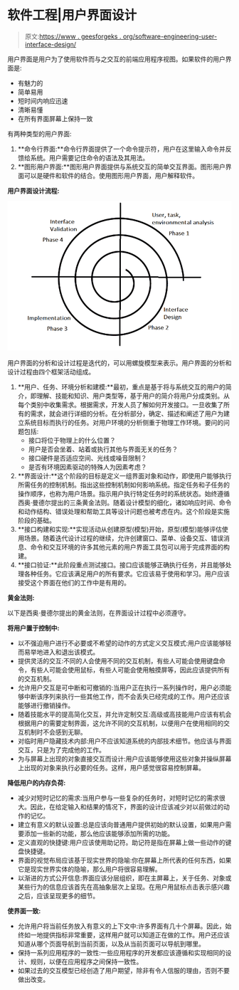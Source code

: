 # 软件工程|用户界面设计

> 原文:[https://www . geesforgeks . org/software-engineering-user-interface-design/](https://www.geeksforgeeks.org/software-engineering-user-interface-design/)

用户界面是用户为了使用软件而与之交互的前端应用程序视图。如果软件的用户界面是:

*   有魅力的
*   简单易用
*   短时间内响应迅速
*   清晰易懂
*   在所有界面屏幕上保持一致

有两种类型的用户界面:

1.  **命令行界面:**命令行界面提供了一个命令提示符，用户在这里输入命令并反馈给系统。用户需要记住命令的语法及其用法。
2.  **图形用户界面:**图形用户界面提供与系统交互的简单交互界面。图形用户界面可以是硬件和软件的结合。使用图形用户界面，用户解释软件。

**用户界面设计流程:**

![](img/d1c8ea63d8380da7cf9e2aa1b77f2215.png)

用户界面的分析和设计过程是迭代的，可以用螺旋模型来表示。用户界面的分析和设计过程由四个框架活动组成。

1.  **用户、任务、环境分析和建模:**最初，重点是基于将与系统交互的用户的简介，即理解、技能和知识、用户类型等，基于用户的简介将用户分成类别。从每个类别中收集需求。根据需求，开发人员了解如何开发接口。一旦收集了所有的需求，就会进行详细的分析。在分析部分，确定、描述和阐述了用户为建立系统目标而执行的任务。对用户环境的分析侧重于物理工作环境。要问的问题包括:
    *   接口将位于物理上的什么位置？
    *   用户是否会坐着、站着或执行其他与界面无关的任务？
    *   接口硬件是否适应空间、光线或噪音限制？
    *   是否有环境因素驱动的特殊人为因素考虑？
2.  **界面设计:**这个阶段的目标是定义一组界面对象和动作，即使用户能够执行所需任务的控制机制。指出这些控制机制如何影响系统。指定任务和子任务的操作顺序，也称为用户场景。指示用户执行特定任务时的系统状态。始终遵循西奥·曼德尔提出的三条黄金法则。随着设计模型的细化，诸如响应时间、命令和动作结构、错误处理和帮助工具等设计问题也被考虑在内。这个阶段是实施阶段的基础。
3.  **接口构建和实现:**实现活动从创建原型(模型)开始，原型(模型)能够评估使用场景。随着迭代设计过程的继续，允许创建窗口、菜单、设备交互、错误消息、命令和交互环境的许多其他元素的用户界面工具包可以用于完成界面的构建。
4.  **接口验证:**此阶段重点测试接口。接口应该能够正确执行任务，并且能够处理各种任务。它应该满足用户的所有要求。它应该易于使用和学习。用户应该接受这个界面在他们的工作中是有用的。

**黄金法则:**

以下是西奥·曼德尔提出的黄金法则，在界面设计过程中必须遵守。

**将用户置于控制中:**

*   以不强迫用户进行不必要或不希望的动作的方式定义交互模式:用户应该能够轻而易举地进入和退出该模式。
*   提供灵活的交互:不同的人会使用不同的交互机制，有些人可能会使用键盘命令，有些人可能会使用鼠标，有些人可能会使用触摸屏等，因此应该提供所有的交互机制。
*   允许用户交互是可中断和可撤销的:当用户正在执行一系列操作时，用户必须能够中断该序列来执行一些其他工作，而不会丢失已经完成的工作。用户还应该能够进行撤销操作。
*   随着技能水平的提高简化交互，并允许定制交互:高级或高技能用户应该有机会根据用户的需要定制界面，这允许不同的交互机制，以便用户在使用相同的交互机制时不会感到无聊。
*   对临时用户隐藏技术内部:用户不应该知道系统的内部技术细节。他应该与界面交互，只是为了完成他的工作。
*   为与屏幕上出现的对象直接交互而设计:用户应该能够使用这些对象并操纵屏幕上出现的对象来执行必要的任务。这样，用户感觉很容易控制屏幕。

**降低用户的内存负荷:**

*   减少对短时记忆的需求:当用户参与一些复杂的任务时，对短时记忆的需求很大。因此，在给定输入和结果的情况下，界面的设计应该减少对以前做过的动作的记忆。
*   建立有意义的默认设置:总是应该向普通用户提供初始的默认设置，如果用户需要添加一些新的功能，那么他应该能够添加所需的功能。
*   定义直观的快捷键:用户应该使用助记符。助记符是指在屏幕上做一些动作的键盘快捷键。
*   界面的视觉布局应该基于现实世界的隐喻:你在屏幕上所代表的任何东西，如果它是现实世界实体的隐喻，那么用户将很容易理解。
*   以渐进的方式公开信息:界面应该分层组织，即在主屏幕上，关于任务、对象或某些行为的信息应该首先在高抽象层次上呈现。在用户用鼠标点击表示感兴趣之后，应该呈现更多的细节。

**使界面一致:**

*   允许用户将当前任务放入有意义的上下文中:许多界面有几十个屏幕。因此，始终如一地提供指标非常重要，这样用户就可以知道正在做的工作。用户还应该知道从哪个页面导航到当前页面，以及从当前页面可以导航到哪里。
*   保持一系列应用程序的一致性:一些应用程序的开发都应该遵循和实现相同的设计、规则，以便在应用程序之间保持一致性。
*   如果过去的交互模型已经创造了用户期望，除非有令人信服的理由，否则不要做出改变。
